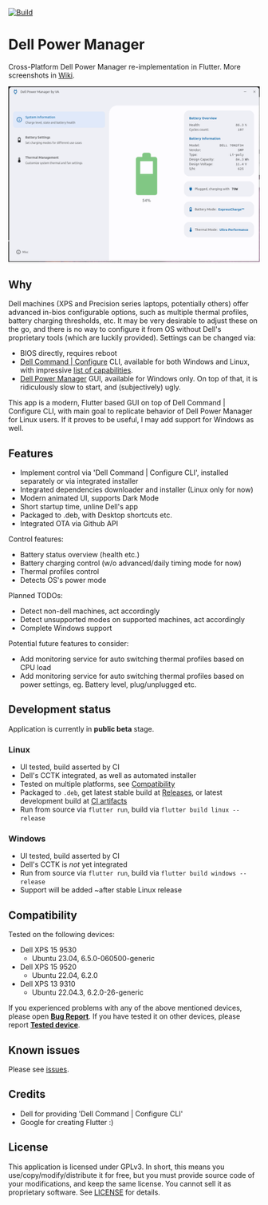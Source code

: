 [![Build](https://github.com/alexVinarskis/dell-powermanager/actions/workflows/build.yml/badge.svg?branch=master)](https://github.com/alexVinarskis/dell-powermanager/actions/workflows/build.yml)

# Dell Power Manager
Cross-Platform Dell Power Manager re-implementation in Flutter. More screenshots in [Wiki](https://github.com/alexVinarskis/dell-powermanager/wiki).

![Screenshot Summary](images/screenshot_summary.png)

## Why
Dell machines (XPS and Precision series laptops, potentially others) offer advanced in-bios configurable options, such as multiple thermal profiles, battery charging thresholds, etc. It may be very desirable to adjust these on the go, and there is no way to configure it from OS without Dell's proprietary tools (which are luckily provided). Settings can be changed via:
* BIOS directly, requires reboot
* [Dell Command | Configure](https://www.dell.com/support/kbdoc/en-us/000178000/dell-command-configure) CLI, available for both Windows and Linux, with impressive [list of capabilities](https://dl.dell.com/topicspdf/command-configure_reference-guide4_en-us.pdf).
* [Dell Power Manager](https://www.dell.com/support/contents/en-au/article/product-support/self-support-knowledgebase/software-and-downloads/dell-power-manager) GUI, available for Windows only. On top of that, it is ridiculously slow to start, and (subjectively) ugly.

This app is a modern, Flutter based GUI on top of Dell Command | Configure CLI, with main goal to replicate behavior of Dell Power Manager for Linux users. If it proves to be useful, I may add support for Windows as well.

## Features
* Implement control via 'Dell Command | Configure CLI', installed separately or via integrated installer
* Integrated dependencies downloader and installer (Linux only for now)
* Modern animated UI, supports Dark Mode
* Short startup time, unline Dell's app
* Packaged to .deb, with Desktop shortcuts etc.
* Integrated OTA via Github API

Control features:
* Battery status overview (health etc.)
* Battery charging control (w/o advanced/daily timing mode for now)
* Thermal profiles control
* Detects OS's power mode

Planned TODOs:
* Detect non-dell machines, act accordingly
* Detect unsupported modes on supported machines, act accordingly
* Complete Windows support

Potential future features to consider:
* Add monitoring service for auto switching thermal profiles based on CPU load
* Add monitoring service for auto switching thermal profiles based on power settings, eg. Battery level, plug/unplugged etc.

## Development status
Application is currently in __public beta__ stage.
### Linux
* UI tested, build asserted by CI
* Dell's CCTK integrated, as well as automated installer
* Tested on multiple platforms, see [Compatibility](#compatibility)
* Packaged to `.deb`, get latest stable build at [Releases](https://github.com/alexVinarskis/dell-powermanager/releases), or latest development build at [CI artifacts](https://github.com/alexVinarskis/dell-powermanager/actions/workflows/build.yml?query=branch%3Amaster)
* Run from source via `flutter run`, build via `flutter build linux --release`

### Windows
* UI tested, build asserted by CI
* Dell's CCTK is _not_ yet integrated
* Run from source via `flutter run`, build via `flutter build windows --release`
* Support will be added ~after stable Linux release

## Compatibility
Tested on the following devices:
* Dell XPS 15 9530
    * Ubuntu 23.04, 6.5.0-060500-generic
* Dell XPS 15 9520
    * Ubuntu 22.04, 6.2.0
* Dell XPS 13 9310
    * Ubuntu 22.04.3, 6.2.0-26-generic

If you experienced problems with any of the above mentioned devices, please open [**Bug Report**](https://github.com/alexVinarskis/dell-powermanager/issues/new?template=bug_report.md&title=[BUG]). If you have tested it on other devices, please report [**Tested device**](https://github.com/alexVinarskis/dell-powermanager/issues).

## Known issues
Please see [issues](https://github.com/alexVinarskis/dell-powermanager/issues).
## Credits
* Dell for providing 'Dell Command | Configure CLI'
* Google for creating Flutter :)

## License
This application is licensed under GPLv3. In short, this means you use/copy/modify/distribute it for free, but you must provide source code of your modifications, and keep the same license. You cannot sell it as proprietary software. See [LICENSE](LICENSE) for details.
